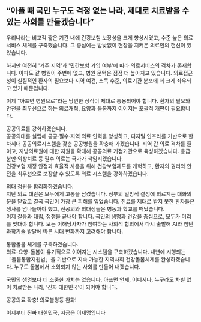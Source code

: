 ## “아플 때 국민 누구도 걱정 없는 나라, 제대로 치료받을 수 있는 사회를 만들겠습니다”
우리나라는 비교적 짧은 기간 내에 건강보험 보장성을 크게 향상시켰고, 수준 높은 의료서비스 체계를 구축했습니다. 그 중심에는 밤낮없이 현장을 지켜온 의료인의 헌신이 있었습니다.  

하지만 여전히 '거주 지역'과 '민간보험 가입 여부'에 따라 의료서비스의 격차가 존재합니다. 아파도 갈 병원이 주변에 없고, 병원 문턱은 점점 더 높아지고 있습니다. 의료접근성이 실질적인 환자의 필요보다 지역 여건, 소득 수준, 의료기관 분포에 더 크게 좌우되고 있기 때문입니다.  

이제 "아프면 병원으로"라는 당연한 상식이 제대로 통용되어야 합니다. 환자의 필요와 안전을 최우선으로 하는 의료개혁, 요양과 돌봄까지 이어지는 포괄적 개편이 필요합니다.  

공공의료를 강화하겠습니다.   
공공의대를 설립해 공공·필수·지역 의료 인력을 양성하고, 디지털 인프라를 기반으로 한 차세대 공공의료시스템을 갖춘 공공병원을 확충해 가겠습니다. 지역 간 의료 격차를 줄이고, 지방의료원에 대한 지원을 확대해 공공의료 거점기관으로 육성하겠습니다. 응급·분만·외상치료 등 필수 의료는 국가가 책임지겠습니다.   
건강보험 재정 안정과 효율적 사용을 위해 건강보험제도를 개혁하고, 환자의 권리와 안전을 최우선으로 보장할 수 있도록 의료 시스템을 강화하겠습니다.  

의대 정원을 합리화하겠습니다.   
지난 의료 대란은 모두에게 고통을 남겼습니다. 정부의 일방적 결정에 의료계는 대화의 문을 닫았고 결국 국민이 가장 큰 피해를 입었습니다. 진료를 제대로 받지 못한 환자들은 생사를 넘나들어야 했고, 전공의와 의대생들은 병동과 학교를 떠났습니다.   
이제 갈등과 대립, 정쟁을 끝내야 합니다. 국민의 생명과 건강을 중심으로, 모두가 머리를 맞대야 합니다. 모든 이해당사자가 참여하는 사회적 합의에서 다시 출발해 AI와 첨단 과학기술 발달에 따른 시대 변화까지 고려해야 합니다.   

통합돌봄 체계를 구축하겠습니다.   
의료-요양-돌봄이 유기적으로 이어지는 시스템을 구축하겠습니다. 내년에 시행되는 「돌봄통합지원법」을 기반으로 지속 가능한 지역사회 건강돌봄체계를 완성하겠습니다. 누구도 돌봄에서 소외되지 않는 사회를 만들어 내겠습니다.   

국민의 생명보다 더 소중한 가치는 없습니다. 아프면 언제, 어디서나, 누구라도 차별 없이 치료받는 나라, ‘진짜 대한민국’이 되어야 합니다.  

공공의료 확충! 의료불평등 완화!  

이제부터 진짜 대한민국, 지금은 이재명입니다
